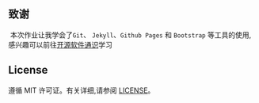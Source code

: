 ## 致谢

​	    本次作业让我学会了`Git`、 `Jekyll`、`Github Pages` 和 `Bootstrap` 等工具的使用, 感兴趣可以前往[开源软件通识](https://github.com/X-lab2017/oss101)学习

## License

遵循 MIT 许可证。有关详细,请参阅 [LICENSE](https://github.com/qiubaiying/qiubaiying.github.io/blob/master/LICENSE)。

